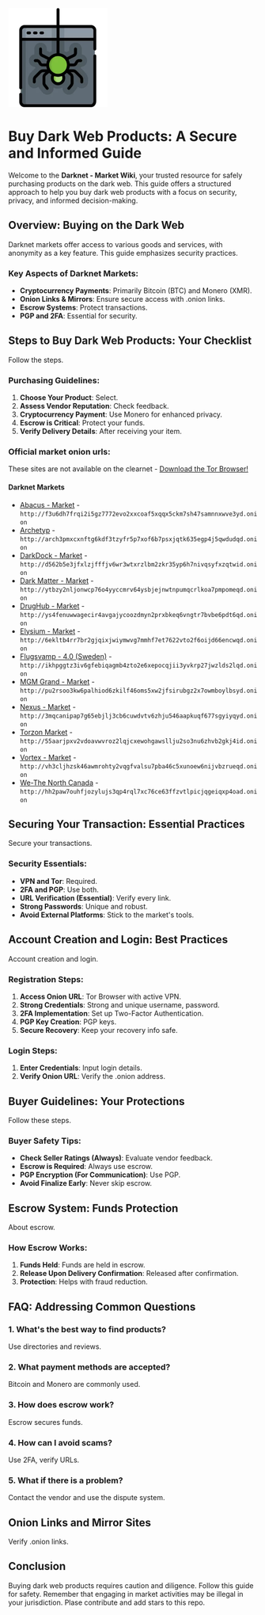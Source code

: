 <img src="/resources/basic.webp" width="200">

# Buy Dark Web Products: A Secure and Informed Guide

Welcome to the **Darknet - Market Wiki**, your trusted resource for safely purchasing products on the dark web. This guide offers a structured approach to help you buy dark web products with a focus on security, privacy, and informed decision-making.

## Overview: Buying on the Dark Web

Darknet markets offer access to various goods and services, with anonymity as a key feature. This guide emphasizes security practices.

### Key Aspects of Darknet Markets:
-   **Cryptocurrency Payments**: Primarily Bitcoin (BTC) and Monero (XMR).
-   **Onion Links & Mirrors**: Ensure secure access with .onion links.
-   **Escrow Systems**: Protect transactions.
-   **PGP and 2FA**: Essential for security.

## Steps to Buy Dark Web Products: Your Checklist

Follow the steps.

### Purchasing Guidelines:
1.  **Choose Your Product**: Select.
2.  **Assess Vendor Reputation**: Check feedback.
3.  **Cryptocurrency Payment**: Use Monero for enhanced privacy.
4.  **Escrow is Critical**: Protect your funds.
5.  **Verify Delivery Details**: After receiving your item.

### Official market onion urls:
These sites are not available on the clearnet - [Download the Tor Browser!](https://www.torproject.org/download/)

#### Darknet Markets

*   [Abacus - Market](http://f3u6dh7frqi2i5gz7772evo2xxcoaf5xqqx5ckm7sh47samnnxwve3yd.onion) - `http://f3u6dh7frqi2i5gz7772evo2xxcoaf5xqqx5ckm7sh47samnnxwve3yd.onion`
*   [Archetyp](@archetyp) - `http://arch3pmxcxnftg6kdf3tzyfr5p7xof6b7psxjqtk635egp4j5qwdudqd.onion`
*   [DarkDock - Market](http://d562b5e3jfxlzjfffjv6wr3wtxrzlbm2zkr35yp6h7nivqsyfxzqtwid.onion) - `http://d562b5e3jfxlzjfffjv6wr3wtxrzlbm2zkr35yp6h7nivqsyfxzqtwid.onion`
*   [Dark Matter - Market](http://ytbzy2nljonwcp76o4yyccmrv64ysbjejnwtnpumqcrlkoa7pmpomeqd.onion) - `http://ytbzy2nljonwcp76o4yyccmrv64ysbjejnwtnpumqcrlkoa7pmpomeqd.onion`
*   [DrugHub - Market](http://ys4fenuwwagecir4avgajycoozdmyn2prxbkeq6vngtr7bvbe6pdt6qd.onion) - `http://ys4fenuwwagecir4avgajycoozdmyn2prxbkeq6vngtr7bvbe6pdt6qd.onion`
*   [Elysium - Market](http://6ekltb4rr7br2gjqixjwiymwvg7mmhf7et7622vto2f6oijd66encwqd.onion) - `http://6ekltb4rr7br2gjqixjwiymwvg7mmhf7et7622vto2f6oijd66encwqd.onion`
*   [Flugsvamp - 4.0 (Sweden)](http://ikhpggtz3iv6gfebiqagmb4zto2e6xepocqjii3yvkrp27jwzlds2lqd.onion) - `http://ikhpggtz3iv6gfebiqagmb4zto2e6xepocqjii3yvkrp27jwzlds2lqd.onion`
*   [MGM Grand - Market](http://pu2rsoo3kw6palhiod6zkilf46oms5xw2jfsirubgz2x7owmboylbsyd.onion) - `http://pu2rsoo3kw6palhiod6zkilf46oms5xw2jfsirubgz2x7owmboylbsyd.onion`
*   [Nexus - Market](http://3mqcanipap7g65ebjlj3cb6cuwdvtv6zhju546aapkuqf677sgyiyqyd.onion) - `http://3mqcanipap7g65ebjlj3cb6cuwdvtv6zhju546aapkuqf677sgyiyqyd.onion`
*   [Torzon Market](http://55aarjpxv2vdoavwvroz2lqjcxewohgawsllju2so3nu6zhvb2gkj4id.onion) - `http://55aarjpxv2vdoavwvroz2lqjcxewohgawsllju2so3nu6zhvb2gkj4id.onion`
*   [Vortex - Market](http://vh3cljhzsk46awmrohty2vqgfvalsu7pba46c5xunoew6nijvbzrueqd.onion) - `http://vh3cljhzsk46awmrohty2vqgfvalsu7pba46c5xunoew6nijvbzrueqd.onion`
*   [We-The North Canada](http://hh2paw7ouhfjozylujs3qp4rql7xc76ce63ffzvtlpicjqgeiqxp4oad.onion) - `http://hh2paw7ouhfjozylujs3qp4rql7xc76ce63ffzvtlpicjqgeiqxp4oad.onion`

## Securing Your Transaction: Essential Practices

Secure your transactions.

### Security Essentials:
-   **VPN and Tor**: Required.
-   **2FA and PGP**: Use both.
-   **URL Verification (Essential)**: Verify every link.
-   **Strong Passwords**: Unique and robust.
-   **Avoid External Platforms**: Stick to the market's tools.

## Account Creation and Login: Best Practices

Account creation and login.

### Registration Steps:
1.  **Access Onion URL**: Tor Browser with active VPN.
2.  **Strong Credentials**: Strong and unique username, password.
3.  **2FA Implementation**: Set up Two-Factor Authentication.
4.  **PGP Key Creation**: PGP keys.
5.  **Secure Recovery**: Keep your recovery info safe.

### Login Steps:
1.  **Enter Credentials**: Input login details.
2.  **Verify Onion URL**: Verify the .onion address.

## Buyer Guidelines: Your Protections

Follow these steps.

### Buyer Safety Tips:
-   **Check Seller Ratings (Always)**: Evaluate vendor feedback.
-   **Escrow is Required**: Always use escrow.
-   **PGP Encryption (For Communication)**: Use PGP.
-   **Avoid Finalize Early**: Never skip escrow.

## Escrow System: Funds Protection

About escrow.

### How Escrow Works:
1.  **Funds Held**: Funds are held in escrow.
2.  **Release Upon Delivery Confirmation**: Released after confirmation.
3.  **Protection**: Helps with fraud reduction.

## FAQ: Addressing Common Questions

### 1. What's the best way to find products?
Use directories and reviews.

### 2. What payment methods are accepted?
Bitcoin and Monero are commonly used.

### 3. How does escrow work?
Escrow secures funds.

### 4. How can I avoid scams?
Use 2FA, verify URLs.

### 5. What if there is a problem?
Contact the vendor and use the dispute system.

## Onion Links and Mirror Sites

Verify .onion links.

## Conclusion

Buying dark web products requires caution and diligence. Follow this guide for safety. Remember that engaging in market activities may be illegal in your jurisdiction.
Plase contribute and add stars to this repo.